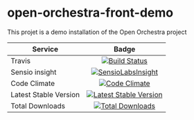 open-orchestra-front-demo
========================

This projet is a demo installation of the Open Orchestra project

| Service       | Badge         |
| ------------- |:-------------:|
| Travis | [![Build Status](https://travis-ci.org/open-orchestra/open-orchestra-front-demo.svg?branch=master)](https://travis-ci.org/open-orchestra/open-orchestra-front-demo) |
| Sensio insight | [![SensioLabsInsight](https://insight.sensiolabs.com/projects/3365093f-d004-432b-a499-db24b723116b/big.png)](https://insight.sensiolabs.com/projects/3365093f-d004-432b-a499-db24b723116b) |
| Code Climate | [![Code Climate](https://codeclimate.com/github/open-orchestra/open-orchestra-front-demo/badges/gpa.svg)](https://codeclimate.com/github/open-orchestra/open-orchestra-front-demo) |
| Latest Stable Version | [![Latest Stable Version](https://poser.pugx.org/open-orchestra/open-orchestra-front-demo/v/stable)](https://packagist.org/packages/open-orchestra/open-orchestra-front-demo) |
| Total Downloads | [![Total Downloads](https://poser.pugx.org/open-orchestra/open-orchestra-front-demo/downloads)](https://packagist.org/packages/open-orchestra/open-orchestra-front-demo) |
